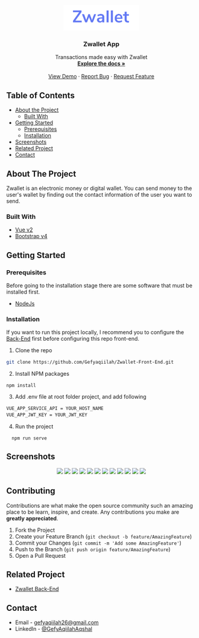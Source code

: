 <!--
*** Thanks for checking out this README Template. If you have a suggestion that would
*** make this better, please fork the repo and create a pull request or simply open
*** an issue with the tag "enhancement".
*** Thanks again! Now go create something AMAZING! :D
-->

<br />
<p align="center">
  <a href="https://github.com/Gefyaqiilah/Zwallet-Front-End">
    <img src="./screenshots/logo.png"  width="200px" alt="Logo" width="80">
  </a>

  <h3 align="center">Zwallet App</h3>

  <p align="center">
    Transactions made easy with Zwallet
    <br />
    <a href="https://github.com/Gefyaqiilah/Zwallet-Front-End"><strong>Explore the docs »</strong></a>
    <br />
    <br />
    <a href="https://zwallet-gefy.netlify.app">View Demo</a>
    ·
    <a href="https://github.com/Gefyaqiilah/Zwallet-Front-End">Report Bug</a>
    ·
    <a href="https://github.com/Gefyaqiilah/Zwallet-Front-End">Request Feature</a>
  </p>
</p>

<!-- TABLE OF CONTENTS -->
## Table of Contents

* [About the Project](#about-the-project)
  * [Built With](#built-with)
* [Getting Started](#getting-started)
  * [Prerequisites](#prerequisites)
  * [Installation](#installation)
* [Screenshots](#screenshots)
* [Related Project](#related-project)
* [Contact](#contact)



<!-- ABOUT THE PROJECT -->
## About The Project



Zwallet is an electronic money or digital wallet. You can send money to the user's wallet by finding out the contact information of the user you want to send.

### Built With

* [Vue v2](https://vuejs.org/v2)
* [Bootstrap v4](https://getbootstrap.com/docs/4.6/getting-started/introduction/)


<!-- GETTING STARTED -->
## Getting Started

### Prerequisites

Before going to the installation stage there are some software that must be installed first.

* [NodeJs](https://nodejs.org/en/download/)

### Installation

If you want to run this project locally, I recommend you to configure the [Back-End](https://github.com/Gefyaqiilah/Zwallet-Back-End) first before configuring this repo front-end.
1. Clone the repo
```sh
git clone https://github.com/Gefyaqiilah/Zwallet-Front-End.git
```
2. Install NPM packages
```
npm install
```
3. Add .env file at root folder project, and add following
```sh
VUE_APP_SERVICE_API = YOUR_HOST_NAME
VUE_APP_JWT_KEY = YOUR_JWT_KEY
```
4. Run the project
```
  npm run serve
```



<!-- ROADMAP -->
## Screenshots

<p align='center'>
  <span>
      <image width="200" src='./screenshots/landing-page.png' />
      <image width="200" src='./screenshots/register.png' />
      <image width="200" src='./screenshots/login.png' />
      <image width="200" src='./screenshots/create-pin.png' />
      <image width="200" src='./screenshots/home.png' />
      <image width="200" src='./screenshots/profile.png' />
      <image width="200" src='./screenshots/personal-information.png' />
      <image width="200" src='./screenshots/top-up.png' />
      <image width="200" src='./screenshots/search-receiver.png' />
      <image width="200" src='./screenshots/transfer-information.png' />
      <image width="200" src='./screenshots/input-pin.png' />
      <image width="200" src='./screenshots/transfer-success.png' />
     

<!-- CONTRIBUTING -->
## Contributing

Contributions are what make the open source community such an amazing place to be learn, inspire, and create. Any contributions you make are **greatly appreciated**.

1. Fork the Project
2. Create your Feature Branch (`git checkout -b feature/AmazingFeature`)
3. Commit your Changes (`git commit -m 'Add some AmazingFeature'`)
4. Push to the Branch (`git push origin feature/AmazingFeature`)
5. Open a Pull Request



## Related Project
- [Zwallet Back-End](https://github.com/Gefyaqiilah/Zwallet-Back-End)


<!-- CONTACT -->
## Contact

- Email - gefyaqiilah26@gmail.com
- LinkedIn - [@GefyAqiilahAqshal](https://linkedin.com/in/gefyaqiilahaqshal)


